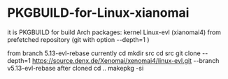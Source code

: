 # PKGBUILD-for-Linux-xianomai

it is PKGBUILD for build Arch packages: kernel Linux-evl (xianomai4) from prefetched  repository (git with option --depth=1 )

from branch 5.13-evl-rebase currently
cd <where PKGBUILD unpacked is>
mkdir src
cd src
git clone --depth=1 https://source.denx.de/Xenomai/xenomai4/linux-evl.git --branch v5.13-evl-rebase
after cloned
cd ..
makepkg -si
